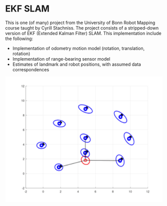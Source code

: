 # EKF SLAM 


This is one (of many) project from the University of Bonn Robot Mapping course taught by Cyrill Stachniss. The project consists of a stripped-down version of EKF (Extended Kalman Filter) SLAM. This implementation include the following:

* Implementation of odometry motion model (rotation, translation, rotation)
* Implementation of range-bearing sensor model
* Estimates of landmark and robot positions, with assumed data correspondences


<img src="images/ekf_slam.gif" width="700" height="400" />
